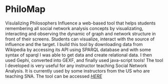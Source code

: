 # PhiloMap
 Visulalizing Philosophers Influence
a web-based tool that helps students remembering all social network analysis concepts by visualizating, interacting and observing the dynamic of graph and network structure in front of their screens. Students can visualize, interact with the source of influence and the target. I build this tool by downloading data from Wikipedia by accessing its API using SPARQL database and with some syntax of sparql I was able to get data and create relational data. I then used Gephi, converted into GEXF, and finally used java-script tools! The tool I developed is very useful for any instructor teaching Social Network Analysis. It is currently used by some instructors from the US who are teaching SNA.
The tool can be accessed *[HERE](http://88.80.186.165:3838/PhiloMap/)*
